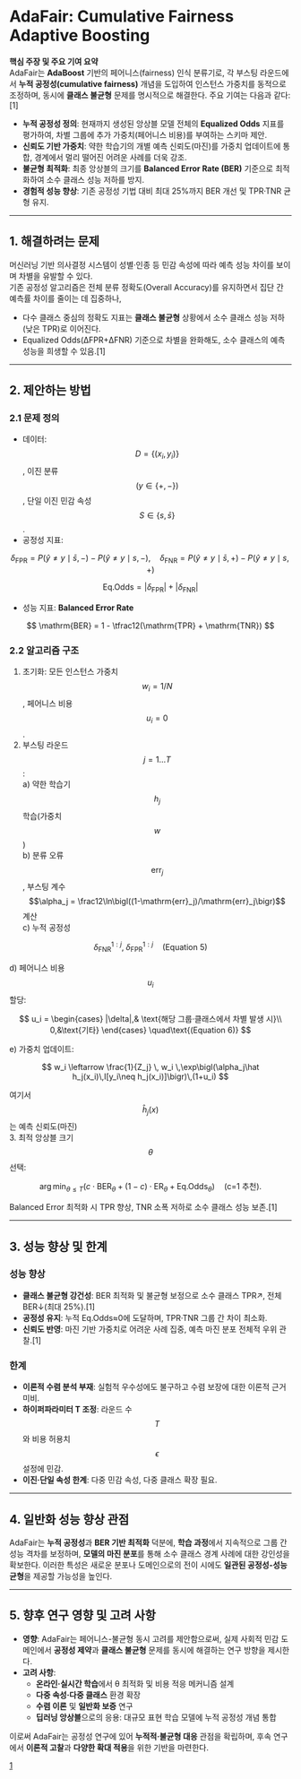 # AdaFair: Cumulative Fairness Adaptive Boosting

**핵심 주장 및 주요 기여 요약**  
AdaFair는 **AdaBoost** 기반의 페어니스(fairness) 인식 분류기로, 각 부스팅 라운드에서 **누적 공정성(cumulative fairness)** 개념을 도입하여 인스턴스 가중치를 동적으로 조정하며, 동시에 **클래스 불균형** 문제를 명시적으로 해결한다. 주요 기여는 다음과 같다:[1]
- **누적 공정성 정의**: 현재까지 생성된 앙상블 모델 전체의 **Equalized Odds** 지표를 평가하여, 차별 그룹에 추가 가중치(페어니스 비용)를 부여하는 스키마 제안.
- **신뢰도 기반 가중치**: 약한 학습기의 개별 예측 신뢰도(마진)를 가중치 업데이트에 통합, 경계에서 멀리 떨어진 어려운 사례를 더욱 강조.
- **불균형 최적화**: 최종 앙상블의 크기를 **Balanced Error Rate (BER)** 기준으로 최적화하여 소수 클래스 성능 저하를 방지.
- **경험적 성능 향상**: 기존 공정성 기법 대비 최대 25%까지 BER 개선 및 TPR·TNR 균형 유지.

***

## 1. 해결하려는 문제  
머신러닝 기반 의사결정 시스템이 성별·인종 등 민감 속성에 따라 예측 성능 차이를 보이며 차별을 유발할 수 있다.  
기존 공정성 알고리즘은 전체 분류 정확도(Overall Accuracy)를 유지하면서 집단 간 예측률 차이를 줄이는 데 집중하나,  
- 다수 클래스 중심의 정확도 지표는 **클래스 불균형** 상황에서 소수 클래스 성능 저하(낮은 TPR)로 이어진다.  
- Equalized Odds(ΔFPR+ΔFNR) 기준으로 차별을 완화해도, 소수 클래스의 예측 성능을 희생할 수 있음.[1]

***

## 2. 제안하는 방법  
### 2.1 문제 정의  
- 데이터: $$D = \{(x_i,y_i)\}$$, 이진 분류 $$(y\in\{+,-\})$$, 단일 이진 민감 속성 $$S\in\{s,\bar s\}$$.  
- 공정성 지표:  

$$
    \delta_{\mathrm{FPR}} = P(\hat y\neq y\mid \bar s,-) - P(\hat y\neq y\mid s,-),\quad
    \delta_{\mathrm{FNR}} = P(\hat y\neq y\mid \bar s,+) - P(\hat y\neq y\mid s,+)
  $$

$$
    \mathrm{Eq.Odds} = |\delta_{\mathrm{FPR}}| + |\delta_{\mathrm{FNR}}|
  $$

- 성능 지표: **Balanced Error Rate**  

$$
    \mathrm{BER} = 1 - \tfrac12(\mathrm{TPR} + \mathrm{TNR})
  $$

### 2.2 알고리즘 구조  
1. 초기화: 모든 인스턴스 가중치 $$w_i=1/N$$, 페어니스 비용 $$u_i=0$$.  
2. 부스팅 라운드 $$j=1\ldots T$$:  
   a) 약한 학습기 $$h_j$$ 학습(가중치 $$w$$)  
   b) 분류 오류 $$\mathrm{err}_j$$, 부스팅 계수 $$\alpha_j = \frac12\ln\bigl((1-\mathrm{err}_j)/\mathrm{err}_j\bigr)$$ 계산  
   c) 누적 공정성  

$$
       \delta_{\mathrm{FNR}}^{1:j},\;\delta_{\mathrm{FPR}}^{1:j}
       \quad\text{(Equation 5)}
     $$
   
   d) 페어니스 비용 $$u_i$$ 할당:  

$$
       u_i = 
       \begin{cases}
         |\delta|,& \text{해당 그룹·클래스에서 차별 발생 시}\\
         0,&\text{기타}
       \end{cases}
       \quad\text{(Equation 6)}
     $$
   
   e) 가중치 업데이트:  

$$
       w_i \leftarrow \frac{1}{Z_j} \, w_i \,\exp\bigl(\alpha_j\hat h_j(x_i)\,I[y_i\neq h_j(x_i)]\bigr)\,(1+u_i)
     $$
     
  여기서 $$\hat h_j(x)$$는 예측 신뢰도(마진)  
3. 최적 앙상블 크기 $$\theta$$ 선택:  

$$
     \arg\min_{\theta\le T}\bigl(c\cdot\mathrm{BER}_\theta + (1-c)\cdot\mathrm{ER}_\theta + \mathrm{Eq.Odds}_\theta\bigr)
     \quad\text{(c=1 추천)}.
   $$  
   
   Balanced Error 최적화 시 TPR 향상, TNR 소폭 저하로 소수 클래스 성능 보존.[1]

***

## 3. 성능 향상 및 한계  
### 성능 향상  
- **클래스 불균형 강건성**: BER 최적화 및 불균형 보정으로 소수 클래스 TPR↗, 전체 BER↓(최대 25%).[1]
- **공정성 유지**: 누적 Eq.Odds≈0에 도달하며, TPR·TNR 그룹 간 차이 최소화.  
- **신뢰도 반영**: 마진 기반 가중치로 어려운 사례 집중, 예측 마진 분포 전체적 우위 관찰.[1]

### 한계  
- **이론적 수렴 분석 부재**: 실험적 우수성에도 불구하고 수렴 보장에 대한 이론적 근거 미비.  
- **하이퍼파라미터 T 조정**: 라운드 수 $$T$$와 비용 허용치 $$\epsilon$$ 설정에 민감.  
- **이진·단일 속성 한계**: 다중 민감 속성, 다중 클래스 확장 필요.

***

## 4. 일반화 성능 향상 관점  
AdaFair는 **누적 공정성**과 **BER 기반 최적화** 덕분에, **학습 과정**에서 지속적으로 그룹 간 성능 격차를 보정하며, **모델의 마진 분포**를 통해 소수 클래스 경계 사례에 대한 강인성을 확보한다. 이러한 특성은 새로운 분포나 도메인으로의 전이 시에도 **일관된 공정성-성능 균형**을 제공할 가능성을 높인다.

***

## 5. 향후 연구 영향 및 고려 사항  
- **영향**: AdaFair는 페어니스-불균형 동시 고려를 제안함으로써, 실제 사회적 민감 도메인에서 **공정성 제약**과 **클래스 불균형** 문제를 동시에 해결하는 연구 방향을 제시한다.  
- **고려 사항**:  
  - **온라인·실시간 학습**에서 θ 최적화 및 비용 적응 메커니즘 설계  
  - **다중 속성·다중 클래스** 환경 확장  
  - **수렴 이론** 및 **일반화 보증** 연구  
  - **딥러닝 앙상블**으로의 응용: 대규모 표현 학습 모델에 누적 공정성 개념 통합  

이로써 AdaFair는 공정성 연구에 있어 **누적적·불균형 대응** 관점을 확립하며, 후속 연구에서 **이론적 고찰**과 **다양한 확대 적용**을 위한 기반을 마련한다.

[1](https://ppl-ai-file-upload.s3.amazonaws.com/web/direct-files/attachments/65988149/bb1a3338-ffbd-46f0-96bf-d5584b815c11/1909.08982v1.pdf)
